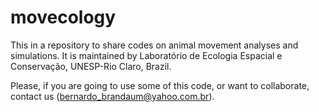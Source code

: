 movecology
==========

This in a repository to share codes on animal movement analyses and simulations.
It is maintained by Laboratório de Ecologia Espacial e Conservação, UNESP-Rio Claro, Brazil.

Please, if you are going to use some of this code, or want to collaborate, contact us
(bernardo_brandaum@yahoo.com.br).
